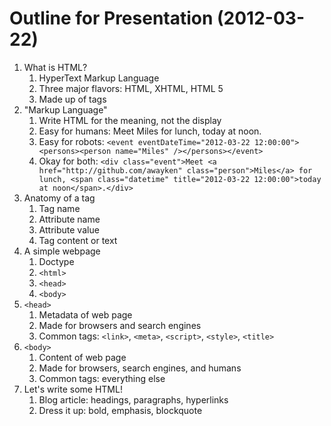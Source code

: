 Outline for Presentation (2012-03-22)
=====================================

1. What is HTML?
   1. HyperText Markup Language
   1. Three major flavors: HTML, XHTML, HTML 5
   1. Made up of tags
1. "Markup Language"
   1. Write HTML for the meaning, not the display
   1. Easy for humans: Meet Miles for lunch, today at noon.
   1. Easy for robots: `<event eventDateTime="2012-03-22 12:00:00"><persons><person name="Miles" /></persons></event>`
   1. Okay for both: `<div class="event">Meet <a href="http://github.com/awayken" class="person">Miles</a> for lunch, <span class="datetime" title="2012-03-22 12:00:00">today at noon</span>.</div>`
1. Anatomy of a tag
   1. Tag name
   1. Attribute name
   1. Attribute value
   1. Tag content or text
1. A simple webpage
   1. Doctype
   1. `<html>`
   1. `<head>`
   1. `<body>`
1. `<head>`
   1. Metadata of web page
   1. Made for browsers and search engines
   1. Common tags: `<link>`, `<meta>`, `<script>`, `<style>`, `<title>`
1. `<body>`
   1. Content of web page
   1. Made for browsers, search engines, and humans
   1. Common tags: everything else
1. Let's write some HTML!
   1. Blog article: headings, paragraphs, hyperlinks
   1. Dress it up: bold, emphasis, blockquote